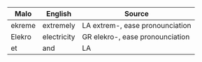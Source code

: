 Malo                    | English          | Source
----------------------- | ---------------- | --------------
ekreme                  | extremely        | LA extrem-, ease pronounciation
Elekro                  | electricity      | GR elekro-, ease pronounciation
et                      | and              | LA


